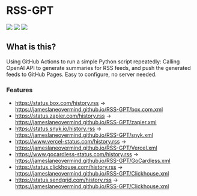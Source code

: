 # RSS-GPT

[![](https://img.shields.io/github/last-commit/yinan-c/RSS-GPT/dev?label=updated)](https://github.com/yinan-c/RSS-GPT/tree/dev)
[![](https://img.shields.io/github/last-commit/yinan-c/RSS-GPT/main?label=feeds%20refreshed)](https://yinan-c.github.io/RSS-GPT/)
[![](https://img.shields.io/github/license/yinan-c/RSS-GPT)](https://github.com/yinan-c/RSS-GPT/blob/master/LICENSE)

## What is this?

Using GitHub Actions to run a simple Python script repeatedly: Calling OpenAI API to generate summaries for RSS feeds, and push the generated feeds to GitHub Pages. Easy to configure, no server needed.

### Features

- https://status.box.com/history.rss -> https://jameslaneovermind.github.io/RSS-GPT/box.com.xml
- https://status.zapier.com/history.rss -> https://jameslaneovermind.github.io/RSS-GPT/zapier.xml
- https://status.snyk.io/history.rss -> https://jameslaneovermind.github.io/RSS-GPT/snyk.xml
- https://www.vercel-status.com/history.rss -> https://jameslaneovermind.github.io/RSS-GPT/Vercel.xml
- https://www.gocardless-status.com/history.rss -> https://jameslaneovermind.github.io/RSS-GPT/GoCardless.xml
- https://status.clickhouse.com/history.rss -> https://jameslaneovermind.github.io/RSS-GPT/Clickhouse.xml
- https://status.sendgrid.com/history.rss -> https://jameslaneovermind.github.io/RSS-GPT/Clickhouse.xml
